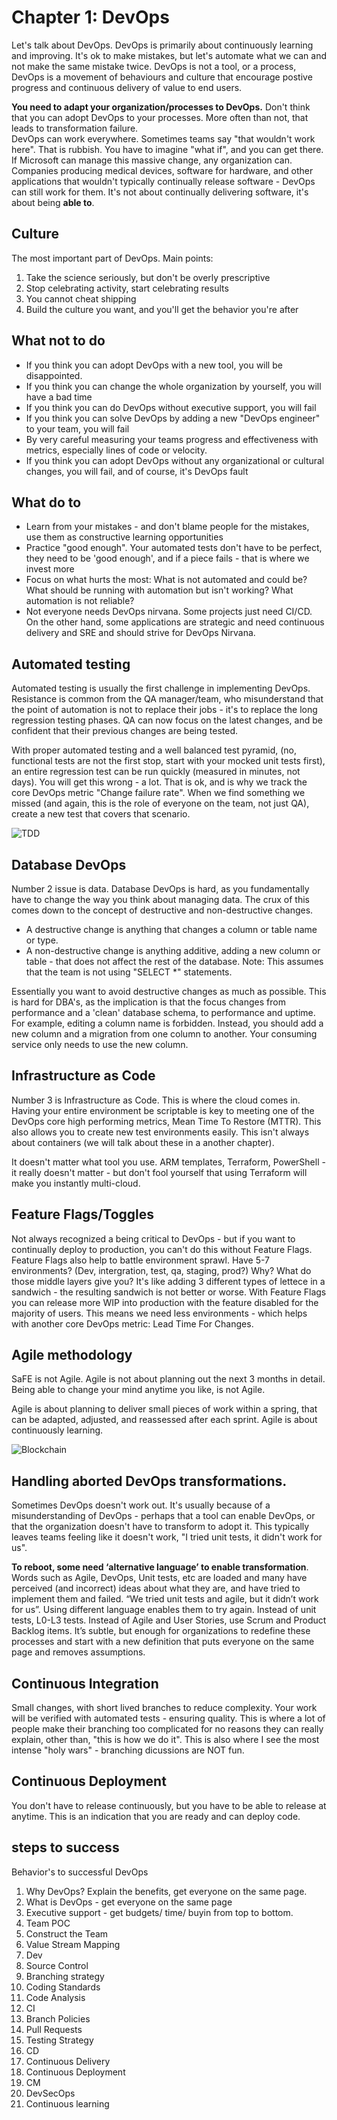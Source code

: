 # Chapter 1: DevOps

Let's talk about DevOps. DevOps is primarily about continuously learning and improving. It's ok to make mistakes, but let's automate what we can and not make the same mistake twice. DevOps is not a tool, or a process, DevOps is a movement of behaviours and culture that encourage postive progress and continuous delivery of value to end users.

**You need to adapt your organization/processes to DevOps.** Don't think that you can adopt DevOps to your processes. More often than not, that leads to transformation failure.  
DevOps can work everywhere. Sometimes teams say "that wouldn't work here". That is rubbish. You have to imagine "what if", and you can get there. If Microsoft can manage this massive change, any organization can. Companies producing medical devices, software for hardware, and other applications that wouldn't typically continually release software - DevOps can still work for them. It's not about continually delivering software, it's about being **able to**.

## Culture
The most important part of DevOps. Main points: 
1. Take the science seriously, but don't be overly prescriptive
2. Stop celebrating activity, start celebrating results
3. You cannot cheat shipping
4. Build the culture you want, and you'll get the behavior you're after

## What not to do

- If you think you can adopt DevOps with a new tool, you will be disappointed.
- If you think you can change the whole organization by yourself, you will have a bad time
- If you think you can do DevOps without executive support, you will fail
- If you think you can solve DevOps by adding a new "DevOps engineer" to your team, you will fail
- By very careful  measuring your teams progress and effectiveness with metrics, especially lines of code or velocity.
- If you think you can adopt DevOps without any organizational or cultural changes, you will fail, and of course, it's DevOps fault

## What do to
- Learn from your mistakes - and don't blame people for the mistakes, use them as constructive learning opportunities
- Practice "good enough". Your automated tests don't have to be perfect, they need to be 'good enough', and if a piece fails - that is where we invest more
- Focus on what hurts the most: What is not automated and could be? What should be running with automation but isn't working? What automation is not reliable?
- Not everyone needs DevOps nirvana. Some projects just need CI/CD. On the other hand, some applications are strategic and need continuous delivery and SRE and should strive for DevOps Nirvana. 

## Automated testing
Automated testing is usually the first challenge in implementing DevOps. Resistance is common from the QA manager/team, who misunderstand that the point of automation is not to replace their jobs - it's to replace the long regression testing phases. QA can now focus on the latest changes, and be confident that their previous changes are being tested.

With proper automated testing and a well balanced test pyramid, (no, functional tests are not the first stop, start with your mocked unit tests first), an entire regression test can be run quickly (measured in minutes, not days). You will get this wrong - a lot. That is ok, and is why we track the core DevOps metric "Change failure rate". When we find something we missed (and again, this is the role of everyone on the team, not just QA), create a new test that covers that scenario.

![TDD](assets/TDDAndBridges.png "TDD and bridges")

## Database DevOps
Number 2 issue is data. Database DevOps is hard, as you fundamentally have to change the way you think about managing data. The crux of this comes down to the concept of destructive and non-destructive changes.

- A destructive change is anything that changes a column or table name or type. 
- A non-destructive change is anything additive, adding a new column or table - that does not affect the rest of the database. Note: This assumes that the team is not using "SELECT \*" statements. 

Essentially you want to avoid destructive changes as much as possible. This is hard for DBA's, as the implication is that the focus changes from performance and a 'clean' database schema, to performance and uptime. For example, editing a column name is forbidden. Instead, you should add a new column and a migration from one column to another. Your consuming service only needs to use the new column.

## Infrastructure as Code
Number 3 is Infrastructure as Code. This is where the cloud comes in. Having your entire environment be scriptable is key to meeting one of the DevOps core high performing metrics, Mean Time To Restore (MTTR). This also allows you to create new test environments easily. This isn't always about containers (we will talk about these in a another chapter).

It doesn't matter what tool you use. ARM templates, Terraform, PowerShell - it really doesn't matter - but don't fool yourself that using Terraform will make you instantly multi-cloud.

## Feature Flags/Toggles
Not always recognized a being critical to DevOps - but if you want to continually deploy to production, you can't do this without Feature Flags. Feature Flags also help to battle environment sprawl. Have 5-7 environments? (Dev, intergration, test, qa, staging, prod?) Why? What do those middle layers give you? It's like adding 3 different types of lettece in a sandwich - the resulting sandwich is not better or worse. With Feature Flags you can release more WIP into production with the feature disabled for the majority of users. This means we need less environments - which helps with another core DevOps metric: Lead Time For Changes.

## Agile methodology
SaFE is not Agile. Agile is not about planning out the next 3 months in detail. Being able to change your mind anytime you like, is not Agile. 

Agile is about planning to deliver small pieces of work within a spring, that can be adapted, adjusted, and reassessed after each sprint. Agile is about continuously learning. 

![Blockchain](assets/ETAoftheETA.png)


## Handling aborted DevOps transformations. 
Sometimes DevOps doesn't work out. It's usually because of a misunderstanding of DevOps - perhaps that a tool can enable DevOps, or that the organization doesn't have to transform to adopt it. This typically leaves teams feeling like it doesn't work, "I tried unit tests, it didn't work for us". 

**To reboot, some need ‘alternative language’ to enable transformation**. Words such as Agile, DevOps, Unit tests, etc are loaded and many have perceived (and incorrect) ideas about what they are, and have tried to implement them and failed. “We tried unit tests and agile, but it didn’t work for us”. Using different language enables them to try again. Instead of unit tests, L0-L3 tests. Instead of Agile and User Stories, use Scrum and Product Backlog items. It’s subtle, but enough for organizations to redefine these processes and start with a new definition that puts everyone on the same page and removes assumptions.

## Continuous Integration
Small changes, with short lived branches to reduce complexity. Your work will be verified with automated tests - ensuring quality. This is where a lot of people make their branching too complicated for no reasons they can really explain, other than, "this is how we do it". This is also where I see the most intense "holy wars" - branching dicussions are NOT fun.

## Continuous Deployment
You don't have to release continuously, but you have to be able to release at anytime. This is an indication that you are ready and can deploy code.

## steps to success
Behavior's to successful DevOps

1. Why DevOps? Explain the benefits, get everyone on the same page.
1. What is DevOps - get everyone on the same page
1. Executive support - get budgets/ time/ buyin from top to bottom.
1. Team POC
1. Construct the Team
1. Value Stream Mapping
1. Dev
  1. Source Control
  1. Branching strategy
  1. Coding Standards
  1. Code Analysis
1. CI
  1. Branch Policies
  1. Pull Requests
  1. Testing Strategy
1. CD
  1. Continuous Delivery
  1. Continuous Deployment
1. CM
  1. DevSecOps
  1. Continuous learning
